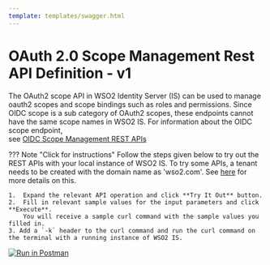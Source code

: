 ```yaml
---
template: templates/swagger.html
---
```


# OAuth 2.0 Scope Management Rest API Definition - v1

The OAuth2 scope API in WSO2 Identity Server (IS) can be used to manage oauth2 scopes and scope bindings such as 
roles and permissions. Since OIDC scope is a sub category of OAuth2 scopes, these endpoints cannot have the same 
scope names in WSO2 IS. For information about the OIDC scope endpoint,  
see [OIDC Scope Management REST APIs](/develop/apis/oidc-scope-management-rest-apis)

??? Note "Click for instructions"
    Follow the steps given below to try out the REST APIs with your local instance of WSO2 IS.
    To try some APIs, a tenant needs to be created with the domain name as 'wso2.com'. 
    See [here](/guides/tenants/add-new-tenants) for more details on this.
    
    1.  Expand the relevant API operation and click **Try It Out** button.  
    2.  Fill in relevant sample values for the input parameters and click **Execute**. 
        You will receive a sample curl command with the sample values you filled in. 
    3. Add a `-k` header to the curl command and run the curl command on the terminal with a running instance of WSO2 IS. 
    
<div id="swagger-ui"></div>
<script src="/assets/lib/swagger/swagger-ui-bundle.js"> </script>
<script src="/assets/lib/swagger/swagger-ui-standalone-preset.js"> </script>
<script>
window.onload = function() {
  // Begin Swagger UI call region
  const ui = SwaggerUIBundle({
    url: "https://raw.githubusercontent.com/wso2-extensions/identity-inbound-auth-oauth/v6.4.111/components/org.wso2.carbon.identity.oauth.scope.endpoint/src/main/resources/api.identity.oauth2.scope.endpoint.yaml",
    dom_id: '#swagger-ui',
    deepLinking: true,
    presets: [
      SwaggerUIBundle.presets.apis,
      SwaggerUIStandalonePreset
    ],
    plugins: [
      SwaggerUIBundle.plugins.DownloadUrl
    ],
    layout: "StandaloneLayout"
  })
  // End Swagger UI call region

  window.ui = ui
}
</script>

[![Run in Postman](https://run.pstmn.io/button.svg)](https://app.getpostman.com/run-collection/80f948e159dd8e0a8a6a)